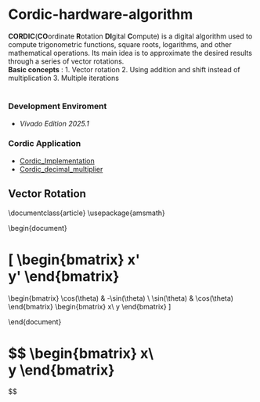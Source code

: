 # Cordic-hardware-algorithm
**CORDIC**(**CO**ordinate **R**otation **DI**gital **C**ompute) is a digital algorithm used to compute trigonometric functions, square roots, logarithms, and other mathematical operations. Its main idea is to approximate the desired results through a series of vector rotations.  
**Basic concepts** : 1. Vector rotation 2. Using addition and shift instead of multiplication 3. Multiple iterations  
# 
### Development Enviroment 
- *Vivado Edition 2025.1*
### Cordic Application
- [Cordic_Implementation](./cordic)
- [Cordic_decimal_multiplier](./cordic_decimal_multiplier)
 
## Vector Rotation  

\documentclass{article}
\usepackage{amsmath}

\begin{document}

\[
\begin{bmatrix}
    x' \
    y'
\end{bmatrix}
= 
\begin{bmatrix}
    \cos(\theta) & -\sin(\theta) \\
    \sin(\theta) & \cos(\theta)
\end{bmatrix}
\begin{bmatrix}
    x\\
    y
\end{bmatrix}
\]

\end{document}

$$
\begin{bmatrix}
    x\\\
    y
\end{bmatrix} 
=
$$





